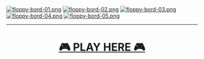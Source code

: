 [![floppy-bord-01.png](https://i.postimg.cc/pXMCtBjP/floppy-bord-01.png)](https://postimg.cc/ThQgVgQs)
[![floppy-bord-02.png](https://i.postimg.cc/gkyDc6y8/floppy-bord-02.png)](https://postimg.cc/nCz70rPh)
[![floppy-bord-03.png](https://i.postimg.cc/Gmcj4hzN/floppy-bord-03.png)](https://postimg.cc/rKP4bTBC)
[![floppy-bord-04.png](https://i.postimg.cc/6pYfnJmQ/floppy-bord-04.png)](https://postimg.cc/SnY9b5q0)
[![floppy-bord-05.png](https://i.postimg.cc/bvrHRC79/floppy-bord-05.png)](https://postimg.cc/FftLrZsY)


***


<h1 align="center">
  <a href="https://www.dagerzuga.com/floppybord/">🎮 PLAY HERE 🎮</a>
</h1>

